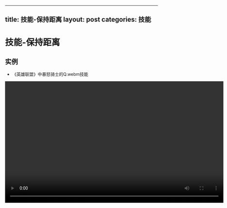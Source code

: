 
---
title: 技能-保持距离
layout: post
categories: 技能
---
# 技能-保持距离


## 实例

- 《英雄联盟》中暴怒骑士的Q.webm技能

<video width="720" height="400" controls>
    <source src="{{ site.url }}/videos/保持距离-暴怒骑士-克雷德-Q.webm" type="video/webm">
</video>
